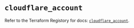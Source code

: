 # `cloudflare_account`

Refer to the Terraform Registory for docs: [`cloudflare_account`](https://registry.terraform.io/providers/cloudflare/cloudflare/4.3.0/docs/resources/account).
